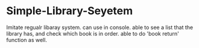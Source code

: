 # Simple-Library-Seyetem

<second C language project>

Imitate regualr libaray system. 
can use in console. 
able to see a list that the library has, and check which book is in order.
able to do 'book return' function as well. 
